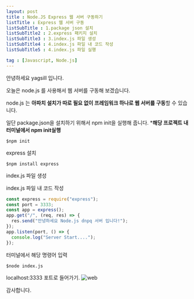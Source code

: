 ```yaml
---
layout: post
title : Node.JS Express 웹 서버 구동하기
listTitle : Express 웹 서버 구동
listSubTitle : 1.package json 설치
listSubTitle2 : 2.express 패키지 설치
listSubTitle3 : 3.index.js 파일 생성
listSubTitle4 : 4.index.js 파일 내 코드 작성
listSubTitle5 : 4.index.js 파일 실행

tag : [Javascript, Node.js]
---
```

안녕하세요 yagsill 입니다.
  
오늘은 node.js 를 사용해서 웹 서버를 구동해 보겠습니다.
  
node.js 는 **아파치 설치가 따로 필요 없이 프레임워크 하나로 웹 서버를 구동**할 수 있습니다.
<div id="subTitle">
</div>

일단 package.json을 설치하기 위해서 npm init을 실행해 줍니다.
***해당 프로젝트 내 터미널에서 npm init실행**
```linux
$npm init
```
<div id="subTitle2">
</div>

express 설치
```linux
$npm install express
```
<div id="subTitle3">
</div>

index.js 파일 생성
<div id="subTitle4">
</div>

index.js 파일 내 코드 작성

```javascript
const express = require("express");
const port = 3333;
const app = express();
app.get("/", (req, res) => {
  res.send("안녕하세요 Node.js dnpq 서버 입니다!");
});
app.listen(port, () => {
  console.log("Server Start....");
});
```
<div id="subTitle5">
</div>

터미널에서 해당 명령어 입력

```linux
$node index.js
```

localhost:3333 포트로 들어가기.
![web](https://img1.daumcdn.net/thumb/R1280x0/?scode=mtistory2&fname=https%3A%2F%2Fblog.kakaocdn.net%2Fdn%2FbISO0S%2FbtsjlXD7sd6%2F8zqSmRBfvzdPcoWosWvbiK%2Fimg.png)
  
감사합니다.